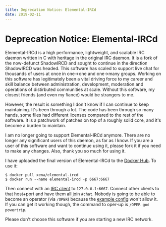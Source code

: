 ```yaml
---
title: Deprecation Notice: Elemental-IRCd
date: 2019-02-11
---
```


# Deprecation Notice: Elemental-IRCd

Elemental-IRCd is a high performance, lightweight, and scalable IRC daemon written in C with heritage in the original IRC daemon. It is a fork of the now-defunct ShadowIRCD and sought to continue in the direction ShadowIRCD was headed. This software has scaled to support live chat for thousands of users at once in one->one and one->many groups. Working on this software has legitimately been a vital driving force to my career and skill balance between administration, development, moderation and operations of distirbuted communities at scale. Without this software, my closest friends (and even my fiancé) would be strangers to me.

However, the result is something I don't know if I can continue to keep maintaining. It's been through a lot. The code has been through so many hands, some files had different licenses compared to the rest of the software. It is a patchwork of patches on top of a roughly solid core, and it's become a burden to maintain.

I am no longer going to support Elemental-IRCd anymore. There are no longer any significant users of this daemon, as far as I know. If you are a user of this software and want to continue using it, please fork it if you need to make any changes. Also, thank you so much for using it.

I have uploaded the final version of Elemental-IRCd to the [Docker Hub](https://hub.docker.com/r/xena/elemental-ircd). To use it:

```
$ docker pull xena/elemental-ircd
$ docker run --name elemental-ircd -p 6667:6667
```

Then connect with an [IRC client](https://ircv3.github.io/software/clients.html) to `127.0.0.1:6667`. Connect other clients to that host+port and have them all join `#chat`. Nobody is going to be able to become an operator (via `/OPER`) because the [example config](https://github.com/Elemental-IRCd/elemental-ircd/blob/master/doc/example.conf#L267) won't allow it. If you can get it working though, the command to oper-up is `/OPER god powertrip`.

Please don't choose this software if you are starting a new IRC network.
